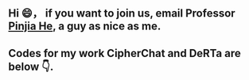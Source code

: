 ## Hi 😄， if you want to join us, email Professor [Pinjia He](https://pinjiahe.github.io/), a guy as nice as me.
## Codes for my work CipherChat and DeRTa are below 👇. 


<!--
**YouliangYuan/YouliangYuan** is a ✨ _special_ ✨ repository because its `README.md` (this file) appears on your GitHub profile.
[![Anurag's GitHub stats](https://github-readme-stats.vercel.app/api?username=YouliangYuan)](https://github.com/anuraghazra/github-readme-stats)
Here are some ideas to get you started:

- 🔭 I’m currently working on ...
- 🌱 I’m currently learning ...
- 👯 I’m looking to collaborate on ...
- 🤔 I’m looking for help with ...
- 💬 Ask me about ...
- 📫 How to reach me: ...
- 😄 Pronouns: ...
- ⚡ Fun fact: ...
-->

